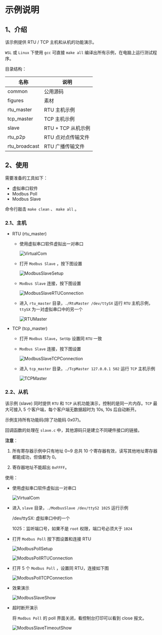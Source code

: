 # 示例说明

## 1、介绍

该示例提供 RTU / TCP 主机和从机的功能演示。

`WSL` 或 `Linux` 下使用 `gcc` 可直接 `make all` 编译出所有示例，在电脑上运行测试程序。

目录结构：

| 名称 | 说明 |
| ---- | ---- |
| common | 公用源码 |
| figures | 素材 |
| rtu_master | RTU 主机示例 |
| tcp_master  | TCP 主机示例 |
| slave  | RTU + TCP 从机示例 |
| rtu_p2p  | RTU 点对点传输文件 |
| rtu_broadcast  | RTU 广播传输文件 |

## 2、使用

需要准备的工具如下：

- 虚拟串口软件
- Modbus Poll
- Modbus Slave

命令行敲击 `make clean` 、 `make all` 。

### 2.1、主机

- RTU (rtu_master)

  - 使用虚拟串口软件虚拟出一对串口

    ![VirtualCom](./figures/VirtualCom.jpg)

  - 打开 `Modbus Slave` ，按下图设置

    ![ModbusSlaveSetup](./figures/ModbusSlaveSetup.jpg)

  - `Modbus Slave` 连接，按下图设置

    ![ModbusSlaveRTUConnection](./figures/ModbusSlaveRTUConnection.jpg)

  - 进入 `rtu_master` 目录，`./RtuMaster /dev/ttySX` 运行 `RTU` 主机示例，`ttySX` 为一对虚拟串口中的另一个

    ![RTUMaster](./figures/RTUMaster.jpg)

- TCP (tcp_master)

  - 打开 `Modbus Slave`，`SetUp` 设置同 `RTU` 一致

  - `Modbus Slave` 连接，按下图设置

    ![ModbusSlaveTCPConnection](./figures/ModbusSlaveTCPConnection.jpg)

  - 进入 `tcp_master` 目录，`./TcpMaster 127.0.0.1 502` 运行 `TCP` 主机示例

    ![TCPMaster](./figures/TCPMaster.jpg)

### 2.2、从机

该示例 (slave) 同时提供 `RTU` 和 `TCP` 从机功能演示，控制的是同一片内存。`TCP` 最大可接入 5 个客户端，每个客户端无数据超时为 10s, 10s 后自动断开。

示例支持所有功能码(除了功能码 0x07)。

回调函数的处理在 `slave.c` 中，其他源码只是建立不同硬件接口的链接。

**注意**：

1. 所有寄存器示例中只有地址 0~9 总共 10 个寄存器有效，读写其他地址寄存器都能成功，但值都为 0。

2. 寄存器地址不能超出 `0xFFFF`。

使用：

- 使用虚拟串口软件虚拟出一对串口

  ![VirtualCom](./figures/VirtualCom.jpg)

- 进入 `slave` 目录，`./ModbusSlave /dev/ttyS2 1025` 运行示例

  /dev/ttySX: 虚拟串口中的一个

  1025：监听端口号，如果不是 `root` 权限，端口号必须大于 `1024`

- 打开 `Modbus Poll` 按下图设置和连接 RTU

  ![ModbusPollSetup](./figures/ModbusPollSetup.jpg)

  ![ModbusPollRTUConnection](./figures/ModbusPollRTUConnection.jpg)

- 打开 5 个 `Modbus Poll` ，设置同 RTU，连接如下图

  ![ModbusPollTCPConnection](./figures/ModbusPollTCPConnection.jpg)

- 效果演示

  ![ModbusSlaveShow](./figures/ModbusSlaveShow.jpg)

- 超时断开演示

  将 `Modbus Poll` 的 poll 界面关闭，看控制台打印可以看到 close 报文。

  ![ModbusSlaveTimeoutShow](./figures/ModbusSlaveTimeoutShow.jpg)
